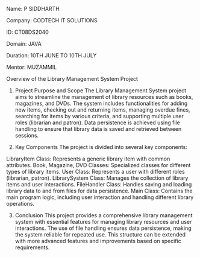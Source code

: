 Name: P SIDDHARTH

Company: CODTECH IT SOLUTIONS

ID: CT08DS2040

Domain: JAVA

Duration: 10TH JUNE TO 10TH JULY

Mentor: MUZAMMIL

Overview of the Library Management System Project
1. Project Purpose and Scope
The Library Management System project aims to streamline the management of library resources such as books, magazines, and DVDs. The system includes functionalities for adding new items, checking out and returning items, managing overdue fines, searching for items by various criteria, and supporting multiple user roles (librarian and patron). Data persistence is achieved using file handling to ensure that library data is saved and retrieved between sessions.

2. Key Components
The project is divided into several key components:

LibraryItem Class: Represents a generic library item with common attributes.
Book, Magazine, DVD Classes: Specialized classes for different types of library items.
User Class: Represents a user with different roles (librarian, patron).
LibrarySystem Class: Manages the collection of library items and user interactions.
FileHandler Class: Handles saving and loading library data to and from files for data persistence.
Main Class: Contains the main program logic, including user interaction and handling different library operations.

3. Conclusion
This project provides a comprehensive library management system with essential features for managing library resources and user interactions. The use of file handling ensures data persistence, making the system reliable for repeated use. This structure can be extended with more advanced features and improvements based on specific requirements.






